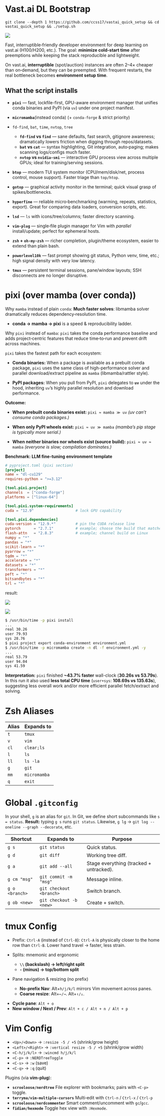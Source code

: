 # Vast.ai DL Bootstrap

```shell
git clone --depth 1 https://github.com/ccss17/vastai_quick_setup && cd vastai_quick_setup && ./setup.sh
```

![](https://raw.githubusercontent.com/ccss17/dotfiles/refs/heads/master/figure/vastai_setup.gif)

Fast, interruptible‑friendly developer environment for deep learning on vast.ai (H100/H200, etc.). The goal: **minimize cold‑start time** after preemptions while keeping the stack reproducible and lightweight.

On vast.ai, **interruptible** (spot/auction) instances are often 2–4× cheaper than on‑demand, but they can be preempted. With frequent restarts, the real bottleneck becomes **environment setup time**.

## What the script installs

* **`pixi`** — fast, lockfile-first, GPU-aware environment manager that unifies conda binaries and PyPI (via `uv`) under one project manifest.
* **`micromamba`**(instead conda) (+ `conda-forge` & strict priority)

* `fd-find`, `bat`, `time`, `nvtop`, `tree`

    * **`fd-find` vs `find`** — sane defaults, fast search, gitignore awareness; dramatically lowers friction when digging through repos/datasets.
    * **`bat` vs `cat`** — syntax highlighting, Git integration, auto‑paging; makes scanning logs/configs much faster.
    * **`nvtop` vs `nvidia-smi`** — interactive GPU process view across multiple GPUs; ideal for training/serving sessions.
* **`btop`** — modern TUI system monitor (CPU/mem/disk/net, process control, mouse support). Faster triage than `top/htop`.
* **`gotop`** — graphical activity monitor in the terminal; quick visual grasp of spikes/bottlenecks.
* **`hyperfine`** — reliable micro‑benchmarking (warming, repeats, statistics, export). Great for comparing data loaders, conversion scripts, etc.
* **`lsd`** — `ls` with icons/tree/columns; faster directory scanning.
* **`vim-plug`** — single‑file plugin manager for Vim with *parallel* install/update; perfect for ephemeral hosts.
* **`zsh` + `oh-my-zsh`** — richer completion, plugin/theme ecosystem, easier to extend than plain bash.
* **`powerlevel10k`** — fast prompt showing git status, Python venv, time, etc.; high signal density with very low latency.
* **`tmux`** — persistent terminal sessions, pane/window layouts; SSH disconnects are no longer disruptive.

# pixi (over mamba (over conda))

Why `mamba` instead of plain `conda`: **Much faster solves**: libmamba solver dramatically reduces dependency‐resolution time. 

* **conda → mamba → pixi** is a speed & reproducibility ladder.

Why `pixi` instead of `mamba`: `pixi` takes the conda performance baseline and adds project‑centric features that reduce time‑to‑run and prevent drift across machines.

`pixi` takes the fastest path for each ecosystem:

* **Conda binaries:** When a package is available as a prebuilt conda package, `pixi` uses the same class of high-performance solver and parallel download/extract pipeline as `mamba` (libmamba/rattler style). 

* **PyPI packages:** When you pull from PyPI, `pixi` delegates to **`uv`** under the hood, inheriting `uv`’s highly parallel resolution and download performance.

**Outcome:** 

* **When prebuilt conda binaries exist:** `pixi ≈ mamba ≫ uv`
  *(uv can’t consume conda packages.)*

* **When only PyPI wheels exist:** `pixi ≈ uv ≫ mamba`
  *(mamba’s pip stage is typically more serial.)*

* **When neither binaries nor wheels exist (source build):** `pixi ≈ uv ≈ mamba`
  *(everyone is slow; compilation dominates.)*

**Benchmark: LLM fine-tuning environment template**

```toml
# pyproject.toml (pixi section)
[project]
name = "dl-cu129"
requires-python = ">=3.12"

[tool.pixi.project]
channels  = ["conda-forge"]
platforms = ["linux-64"]

[tool.pixi.system-requirements]
cuda = "12.9"                   # lock GPU capability

[tool.pixi.dependencies]
cuda-version = "12.9.*"         # pin the CUDA release line
pytorch      = "2.7.1"          # example; choose the build that matches your stack
flash-attn   = "2.8.3"          # example; channel build on Linux
numpy = "*"
pandas = "*"
scikit-learn = "*"
pyarrow = "*"
tqdm = "*"
accelerate = "*"
datasets = "*"
transformers = "*"
peft = "*"
bitsandbytes = "*"
trl = "*"
```

result:


![](https://raw.githubusercontent.com/ccss17/dotfiles/refs/heads/master/figure/pixi.gif)

![](https://raw.githubusercontent.com/ccss17/dotfiles/refs/heads/master/figure/micromamba.gif)


```bash
$ /usr/bin/time -p pixi install
...
real 30.26
user 79.93
sys 28.76
$ pixi project export conda-environment environment.yml
$ /usr/bin/time -p micromamba create -n dl -f environment.yml -y
...
real 53.79
user 94.04
sys 41.59
```

**Interpretation:** `pixi` finished **~43.7% faster** wall-clock (**30.26s vs 53.79s**). In this run it also used **less total CPU time** (`user+sys`: **108.69s vs 135.63s**), suggesting less overall work and/or more efficient parallel fetch/extract and solving. 


# Zsh Aliases 

| Alias | Expands to   |
| ----- | ------------ |
| `t`   | `tmux`       |
| `v`   | `vim`        |
| `cl`  | `clear;ls`   |
| `l`   | `ls`         |
| `ll`  | `ls -la`     |
| `g`   | `git`        |
| `mm`  | `micromamba` |
| `q`   | `exit`       |

# Global `.gitconfig` 

In your shell, `g` is an alias for `git`. In Git, we define short subcommands like `s = status`. **Result:** typing `g s` runs `git status`. Likewise, `g lg` → `git log --oneline --graph --decorate`, etc.

| Shortcut       | Expands to                             | Purpose                                 |
| -------------- | -------------------------------------- | --------------------------------------- |
| `g s`          | `git status`                           | Quick status.                           |
| `g d`          | `git diff`                             | Working tree diff.                      |
| `g a`          | `git add --all`                        | Stage everything (tracked + untracked). |
| `g cm "msg"`   | `git commit -m "msg"`                  | Message inline.                         |
| `g o <branch>` | `git checkout <branch>`                | Switch branch.                          |
| `g ob <new>`   | `git checkout -b <new>`                | Create + switch.                        |

# tmux Config


- Prefix: `Ctrl‑A` (instead of `Ctrl‑B`): `Ctrl‑A` is physically closer to the home row than `Ctrl‑B`. Lower hand travel → faster, less strain.
- Splits: mnemonic and ergonomic
    * **`\\` (backslash) → left/right split** 
    * **`-` (minus) → top/bottom split** 

- Pane navigation & resizing (no prefix)

    * **No‑prefix Nav**: Alt+`h/j/k/l` mirrors Vim movement across panes.
    * **Coarse resize**: Alt+`←/→`. Alt+`↑/↓`.

* **Cycle pane**: `Alt + o`
* **New window / Next / Prev**: `Alt + c / Alt + n / Alt + p`

# Vim Config 

* `<Up>/<Down>` → `:resize -5 / +5` (shrink/grow height)
* `<Left>/<Right>` → `:vertical resize -5 / +5` (shrink/grow width)
* `<C-h/j/k/l>` → `:wincmd h/j/k/l`
* `<C-p>` → `:NERDTreeToggle`
* `<C-s>` → `:w` (save)
* `<C-q>` → `:q` (quit)

Plugins (via **vim‑plug**):

* **`scrooloose/nerdtree`** File explorer with bookmarks; pairs with `<C-p>` toggle. 
* **`terryma/vim-multiple-cursors`** Multi‑edit with `Ctrl‑n` / `Ctrl‑x` / `Ctrl‑p` 
* **`scrooloose/nerdcommenter`** Smart comment/uncomment with `gc`/`gcc`.
* **`fidian/hexmode`** Toggle hex view with `:Hexmode`.
